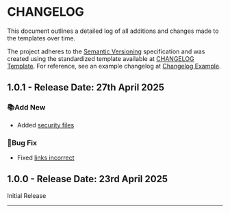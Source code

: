 # CHANGELOG

This document outlines a detailed log of all additions and changes made to the templates over time.

The project adheres to the [Semantic Versioning][SEMVER] specification and was created using the standardized template available at [CHANGELOG Template][ChangelogTemplate]. For reference, see an example changelog at [Changelog Example][ChangelogExample].

## 1.0.1 - Release Date: 27th April 2025

### 📚Add New
- Added [security files](https://github.com/DigiXess/repo-templates/issues/5)

### 🐞Bug Fix
- Fixed [links incorrect](https://github.com/DigiXess/repo-templates/issues/6)


## 1.0.0 - Release Date: 23rd April 2025

Initial Release

---

[ChangelogTemplate]:https://github.com/DigiXess/repo-templates/blob/main/templates/changelog/documents/CHANGELOG-Template.md "Document Changelog Template"  
[ChangelogExample]: https://github.com/DigiXess/repo-templates/blob/main/templates/changelog/documents/EXAMPLE.md "Example of a Changelog"
[SEMVER]: https://semver.org/spec/v2.0.0.html "Semantic Versioning"